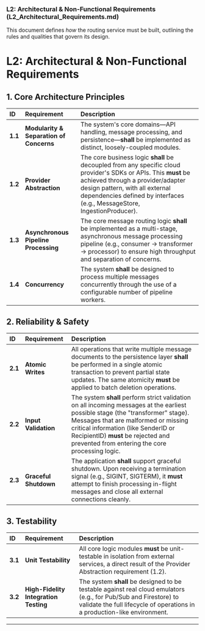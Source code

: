 ### **L2: Architectural & Non-Functional Requirements (L2\_Architectural\_Requirements.md)**

This document defines *how* the routing service must be built, outlining the rules and qualities that govern its design.

# **L2: Architectural & Non-Functional Requirements**

## **1\. Core Architecture Principles**

| ID | Requirement | Description |
| :---- | :---- | :---- |
| **1.1** | **Modularity & Separation of Concerns** | The system's core domains—API handling, message processing, and persistence—**shall** be implemented as distinct, loosely-coupled modules. |
| **1.2** | **Provider Abstraction** | The core business logic **shall** be decoupled from any specific cloud provider's SDKs or APIs. This **must** be achieved through a provider/adapter design pattern, with all external dependencies defined by interfaces (e.g., MessageStore, IngestionProducer). |
| **1.3** | **Asynchronous Pipeline Processing** | The core message routing logic **shall** be implemented as a multi-stage, asynchronous message processing pipeline (e.g., consumer \-\> transformer \-\> processor) to ensure high throughput and separation of concerns. |
| **1.4** | **Concurrency** | The system **shall** be designed to process multiple messages concurrently through the use of a configurable number of pipeline workers. |

## **2\. Reliability & Safety**

| ID | Requirement | Description |
| :---- | :---- | :---- |
| **2.1** | **Atomic Writes** | All operations that write multiple message documents to the persistence layer **shall** be performed in a single atomic transaction to prevent partial state updates. The same atomicity **must** be applied to batch deletion operations. |
| **2.2** | **Input Validation** | The system **shall** perform strict validation on all incoming messages at the earliest possible stage (the "transformer" stage). Messages that are malformed or missing critical information (like SenderID or RecipientID) **must** be rejected and prevented from entering the core processing logic. |
| **2.3** | **Graceful Shutdown** | The application **shall** support graceful shutdown. Upon receiving a termination signal (e.g., SIGINT, SIGTERM), it **must** attempt to finish processing in-flight messages and close all external connections cleanly. |

## **3\. Testability**

| ID | Requirement | Description |
| :---- | :---- | :---- |
| **3.1** | **Unit Testability** | All core logic modules **must** be unit-testable in isolation from external services, a direct result of the Provider Abstraction requirement (1.2). |
| **3.2** | **High-Fidelity Integration Testing** | The system **shall** be designed to be testable against real cloud emulators (e.g., for Pub/Sub and Firestore) to validate the full lifecycle of operations in a production-like environment. |

---